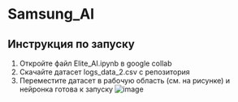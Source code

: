 # Samsung_AI
## Инструкция по запуску
1. Откройте файл Elite_AI.ipynb в google collab
2. Скачайте датасет logs_data_2.csv с репозитория
3. Переместите датасет в рабочую область (см. на рисунке) и нейронка готова к запуску
   ![image](https://github.com/strangecodder/Samsung_AI/assets/114104792/9096e962-1e94-43bd-8a06-f9e928608527)
